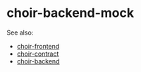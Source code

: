 # choir-backend-mock

See also:
* [choir-frontend](../../../choir-frontend)
* [choir-contract](../../../choir-contract)
* [choir-backend](../../../choir-backend)
